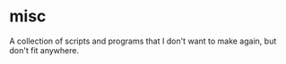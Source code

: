 # misc
A collection of scripts and programs that I don't want to make again, but don't fit anywhere. 
